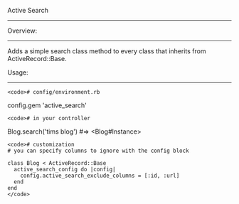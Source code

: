 Active Search
***

Overview:
***
  Adds a simple search class method to every class that inherits from ActiveRecord::Base.
  
Usage:
***

    <code># config/environment.rb

config.gem 'active_search'</code>

    <code># in your controller

Blog.search('tims blog') #=> <Blog#Instance></code>

    <code># customization
    # you can specify columns to ignore with the config block

    class Blog < ActiveRecord::Base
      active_search_config do |config|
        config.active_search_exclude_columns = [:id, :url]
      end
    end
    </code>